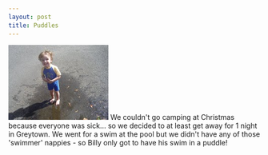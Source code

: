 ```yaml
---
layout: post
title: Puddles
---
```

<img src="/images/content/20090206-DSC02595.jpg" class="floatleft"/>
We couldn't go camping at Christmas because everyone was sick... so we
decided to at least get away for 1 night in Greytown. We went for a swim
at the pool but we didn't have any of those 'swimmer' nappies - so Billy
only got to have his swim in a puddle! 
